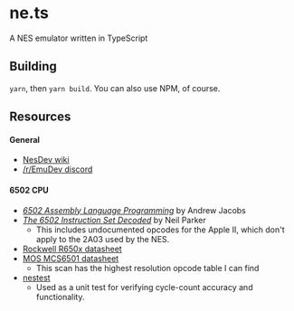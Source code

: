 # ne.ts

A NES emulator written in TypeScript

## Building

`yarn`, then `yarn build`. You can also use NPM, of course.

## Resources

#### General

 - [NesDev wiki](wiki.nesdev.org)
 - [/r/EmuDev discord](https://discord.gg/dkmJAes)

#### 6502 CPU

- [_6502 Assembly Language Programming_](http://www.obelisk.me.uk/6502/index.html) by Andrew Jacobs
- [_The 6502 Instruction Set Decoded_](http://nparker.llx.com/a2/opcodes.html) by Neil Parker
    - This includes undocumented opcodes for the Apple II, which don't apply to
    the 2A03 used by the NES.
- [Rockwell R650x datasheet](http://archive.6502.org/datasheets/rockwell_r650x_r651x.pdf)
- [MOS MCS6501 datasheet](http://archive.6502.org/datasheets/mos_6501-6505_mpu_preliminary_aug_1975.pdf)
    - This scan has the highest resolution opcode table I can find
- [nestest](http://www.qmtpro.com/~nes/misc/nestest.txt)
    - Used as a unit test for verifying cycle-count accuracy and functionality.
